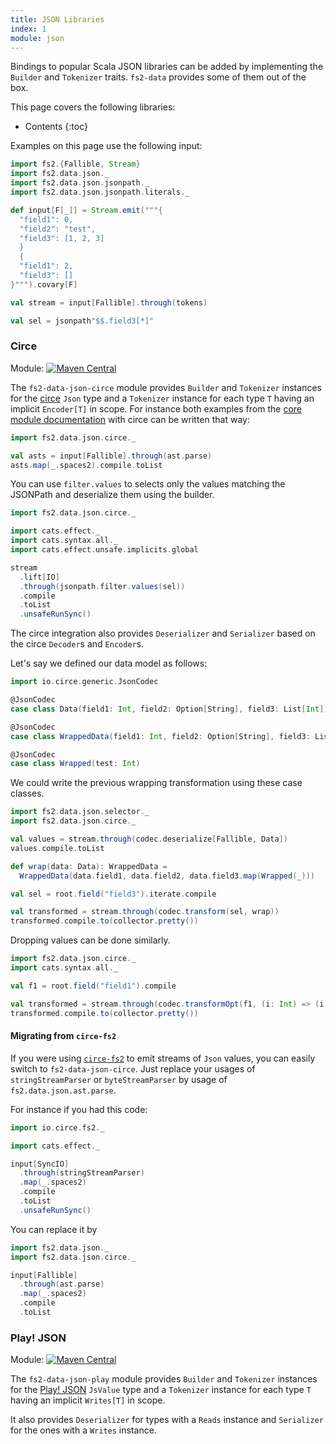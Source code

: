 ```yaml
---
title: JSON Libraries
index: 1
module: json
---
```


Bindings to popular Scala JSON libraries can be added by implementing the `Builder` and `Tokenizer` traits. `fs2-data` provides some of them out of the box.

This page covers the following libraries:
* Contents
{:toc}

Examples on this page use the following input:

```scala mdoc
import fs2.{Fallible, Stream}
import fs2.data.json._
import fs2.data.json.jsonpath._
import fs2.data.json.jsonpath.literals._

def input[F[_]] = Stream.emit("""{
  "field1": 0,
  "field2": "test",
  "field3": [1, 2, 3]
  }
  {
  "field1": 2,
  "field3": []
}""").covary[F]

val stream = input[Fallible].through(tokens)

val sel = jsonpath"$$.field3[*]"
```

### Circe

Module: [![Maven Central](https://img.shields.io/maven-central/v/org.gnieh/fs2-data-json-circe_2.13.svg)](https://mvnrepository.com/artifact/org.gnieh/fs2-data-json-circe_2.13)

The `fs2-data-json-circe` module provides `Builder` and `Tokenizer` instances for the [circe][circe] `Json` type and a `Tokenizer` instance for each type `T` having an implicit `Encoder[T]` in scope.
For instance both examples from the [core module documentation][json-doc] with circe can be written that way:

```scala mdoc:nest
import fs2.data.json.circe._

val asts = input[Fallible].through(ast.parse)
asts.map(_.spaces2).compile.toList
```

You can use `filter.values` to selects only the values matching the JSONPath and deserialize them using the builder.

```scala mdoc:nest
import fs2.data.json.circe._

import cats.effect._
import cats.syntax.all._
import cats.effect.unsafe.implicits.global

stream
  .lift[IO]
  .through(jsonpath.filter.values(sel))
  .compile
  .toList
  .unsafeRunSync()
```

The circe integration also provides `Deserializer` and `Serializer` based on the circe `Decoder`s and `Encoder`s.

Let's say we defined our data model as follows:
```scala mdoc
import io.circe.generic.JsonCodec

@JsonCodec
case class Data(field1: Int, field2: Option[String], field3: List[Int])

@JsonCodec
case class WrappedData(field1: Int, field2: Option[String], field3: List[Wrapped])

@JsonCodec
case class Wrapped(test: Int)
```
 We could write the previous wrapping transformation using these case classes.

```scala mdoc:nest
import fs2.data.json.selector._
import fs2.data.json.circe._

val values = stream.through(codec.deserialize[Fallible, Data])
values.compile.toList

def wrap(data: Data): WrappedData =
  WrappedData(data.field1, data.field2, data.field3.map(Wrapped(_)))

val sel = root.field("field3").iterate.compile

val transformed = stream.through(codec.transform(sel, wrap))
transformed.compile.to(collector.pretty())
```

Dropping values can be done similarly.

```scala mdoc:nest
import fs2.data.json.circe._
import cats.syntax.all._

val f1 = root.field("field1").compile

val transformed = stream.through(codec.transformOpt(f1, (i: Int) => (i > 0).guard[Option].as(i)))
transformed.compile.to(collector.pretty())
```

#### Migrating from `circe-fs2`

If you were using [`circe-fs2`][circe-fs2] to emit streams of `Json` values, you can easily switch to `fs2-data-json-circe`. Just replace your usages of `stringStreamParser` or `byteStreamParser` by usage of `fs2.data.json.ast.parse`.

For instance if you had this code:

```scala mdoc:nest
import io.circe.fs2._

import cats.effect._

input[SyncIO]
  .through(stringStreamParser)
  .map(_.spaces2)
  .compile
  .toList
  .unsafeRunSync()
```

You can replace it by

```scala mdoc:nest
import fs2.data.json._
import fs2.data.json.circe._

input[Fallible]
  .through(ast.parse)
  .map(_.spaces2)
  .compile
  .toList
```

### Play! JSON

Module: [![Maven Central](https://img.shields.io/maven-central/v/org.gnieh/fs2-data-json-play_2.13.svg)](https://mvnrepository.com/artifact/org.gnieh/fs2-data-json-play_2.13)

The `fs2-data-json-play` module provides `Builder` and `Tokenizer` instances for the [Play! JSON][play-json] `JsValue` type and a `Tokenizer` instance for each type `T` having an implicit `Writes[T]` in scope.

It also provides `Deserializer` for types with a `Reads` instance and `Serializer` for the ones with a `Writes` instance.

[json-doc]: /documentation/json/
[circe]: https://circe.github.io/circe/
[play-json]: https://www.playframework.com/
[circe-fs2]: https://github.com/circe/circe-fs2

